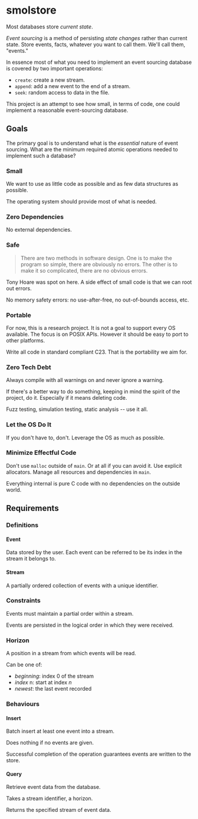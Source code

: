 # smolstore #

Most databases store _current state_.

_Event sourcing_ is a method of persisting _state changes_ rather than
current state.  Store events, facts, whatever you want to call them.
We'll call them, "events."

In essence most of what you need to implement an event sourcing
database is covered by two important operations:

- `create`: create a new stream.
- `append`: add a new event to the end of a stream.
- `seek`: random access to data in the file.

This project is an attempt to see how small, in terms of code, one
could implement a reasonable event-sourcing database.

## Goals ##

The primary goal is to understand what is the _essential_ nature of
event sourcing.  What are the minimum required atomic operations
needed to implement such a database?

### Small ###

We want to use as little code as possible and as few data structures
as possible.

The operating system should provide most of what is needed.

### Zero Dependencies ###

No external dependencies.

### Safe ###

> There are two methods in software design.  One is to make the program
> so simple, there are obviously no errors.  The other is to make it so
> complicated, there are no obvious errors.

Tony Hoare was spot on here.  A side effect of small code is that we
can root out errors.

No memory safety errors: no use-after-free, no out-of-bounds access,
etc.

### Portable ###

For now, this is a research project.  It is not a goal to support
every OS available.  The focus is on POSIX APIs.  However it should be
easy to port to other platforms.

Write all code in standard compliant C23.  That is the portability we
aim for.

### Zero Tech Debt ###

Always compile with all warnings on and never ignore a warning.

If there's a better way to do something, keeping in mind the spirit of
the project, do it.  Especially if it means deleting code.

Fuzz testing, simulation testing, static analysis -- use it all.

### Let the OS Do It ###

If you don't have to, don't.  Leverage the OS as much as possible.

### Minimize Effectful Code ###

Don't use `malloc` outside of `main`.  Or at all if you can avoid it.
Use explicit allocators.  Manage all resources and dependencies in
`main`.

Everything internal is pure C code with no dependencies on the outside
world.

## Requirements ##

### Definitions ###

#### Event ####

Data stored by the user.  Each event can be referred to be its index
in the stream it belongs to.

#### Stream ####

A partially ordered collection of events with a unique identifier.

### Constraints ###

Events must maintain a partial order within a stream.

Events are persisted in the logical order in which they were received.

### Horizon ###

A position in a stream from which events will be read.

Can be one of:

- _beginning_: index 0 of the stream
- _index_ n: start at index _n_
- _newest_: the last event recorded

### Behaviours ###

#### Insert ####

Batch insert at least one event into a stream.

Does nothing if no events are given.

Successful completion of the operation guarantees events are written
to the store.

#### Query ####

Retrieve event data from the database.

Takes a stream identifier, a horizon.

Returns the specified stream of event data.
